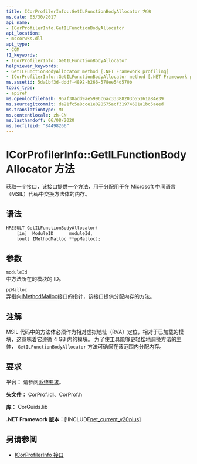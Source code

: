 ```yaml
---
title: ICorProfilerInfo::GetILFunctionBodyAllocator 方法
ms.date: 03/30/2017
api_name:
- ICorProfilerInfo.GetILFunctionBodyAllocator
api_location:
- mscorwks.dll
api_type:
- COM
f1_keywords:
- ICorProfilerInfo::GetILFunctionBodyAllocator
helpviewer_keywords:
- GetILFunctionBodyAllocator method [.NET Framework profiling]
- ICorProfilerInfo::GetILFunctionBodyAllocator method [.NET Framework profiling]
ms.assetid: 5da1bf3d-dddf-4892-b266-578ee54d570b
topic_type:
- apiref
ms.openlocfilehash: 967f38add9ae5996c6ac33388203b55161a84e39
ms.sourcegitcommit: da21fc5a8cce1e028575acf31974681a1bc5aeed
ms.translationtype: MT
ms.contentlocale: zh-CN
ms.lasthandoff: 06/08/2020
ms.locfileid: "84498266"
---
```

# <a name="icorprofilerinfogetilfunctionbodyallocator-method"></a>ICorProfilerInfo::GetILFunctionBodyAllocator 方法
获取一个接口，该接口提供一个方法，用于分配用于在 Microsoft 中间语言（MSIL）代码中交换方法体的内存。  
  
## <a name="syntax"></a>语法  
  
```cpp  
HRESULT GetILFunctionBodyAllocator(  
    [in]  ModuleID      moduleId,  
    [out] IMethodMalloc **ppMalloc);  
```  
  
## <a name="parameters"></a>参数  
 `moduleId`  
 中方法所在的模块的 ID。  
  
 `ppMalloc`  
 弄指向[IMethodMalloc](imethodmalloc-interface.md)接口的指针，该接口提供分配内存的方法。  
  
## <a name="remarks"></a>注解  
 MSIL 代码中的方法体必须作为相对虚拟地址（RVA）定位，相对于已加载的模块，这意味着它遵循 4 GB 内的模块。 为了使工具能够更轻松地调换方法的主体， `GetILFunctionBodyAllocator` 方法可确保在该范围内分配内存。  
  
## <a name="requirements"></a>要求  
 **平台：** 请参阅[系统要求](../../get-started/system-requirements.md)。  
  
 **头文件：** CorProf.idl、CorProf.h  
  
 **库：** CorGuids.lib  
  
 **.NET Framework 版本：**[!INCLUDE[net_current_v20plus](../../../../includes/net-current-v20plus-md.md)]  
  
## <a name="see-also"></a>另请参阅

- [ICorProfilerInfo 接口](icorprofilerinfo-interface.md)
